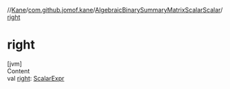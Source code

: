 //[Kane](../../index.md)/[com.github.jomof.kane](../index.md)/[AlgebraicBinarySummaryMatrixScalarScalar](index.md)/[right](right.md)



# right  
[jvm]  
Content  
val [right](right.md): [ScalarExpr](../-scalar-expr/index.md)  



